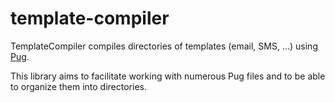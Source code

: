 # template-compiler
TemplateCompiler compiles directories of templates (email, SMS, …) using [Pug](https://pugjs.org/).

This library aims to facilitate working with numerous Pug files and to be able to organize them into directories.
